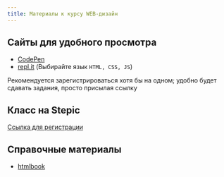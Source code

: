 ```yaml
---
title: Материалы к курсу WEB-дизайн
---
```


## Сайты для удобного просмотра

- [CodePen]
- [repl.it] (Выбирайте язык `HTML, CSS, JS`)

Рекомендуется зарегистрироваться
хотя бы на одном;
удобно будет сдавать задания,
просто присылая ссылку

## Класс на Stepic

[Ссылка для регистрации][Stepic]

## Справочные материалы

- [htmlbook]

[CodePen]: https://codepen.io/
[repl.it]: https://repl.it/
[Stepic]: https://stepik.org/join-class/d96bcf2b40faf139dc7c2191f49ef8aeea0cd193
[htmlbook]: http://htmlbook.ru/
